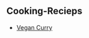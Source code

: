 ## Cooking-Recieps

* [Vegan Curry](https://github.com/phranck/Cooking-Recieps/blob/main/Vegan-Curry.md)